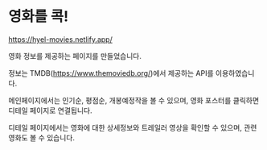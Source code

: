 # 영화를 콕!

<https://hyel-movies.netlify.app/>

영화 정보를 제공하는 페이지를 만들었습니다.

정보는 TMDB(<https://www.themoviedb.org/>)에서 제공하는 API를 이용하였습니다.

메인페이지에서는 인기순, 평점순, 개봉예정작을 볼 수 있으며, 영화 포스터를 클릭하면 디테일 페이지로 연결됩니다.

디테일 페이지에서는 영화에 대한 상세정보와 트레일러 영상을 확인할 수 있으며, 관련 영화도 볼 수 있습니다.
